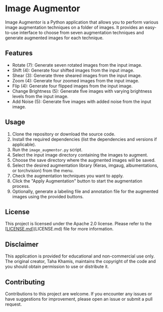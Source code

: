 # Image Augmentor

Image Augmentor is a Python application that allows you to perform various image augmentation techniques on a folder of images. It provides an easy-to-use interface to choose from seven augmentation techniques and generate augmented images for each technique.

## Features

- Rotate (7): Generate seven rotated images from the input image.
- Shift (4): Generate four shifted images from the input image.
- Shear (3): Generate three sheared images from the input image.
- Zoom (4): Generate four zoomed images from the input image.
- Flip (4): Generate four flipped images from the input image.
- Change Brightness (5): Generate five images with varying brightness levels from the input image.
- Add Noise (5): Generate five images with added noise from the input image.

## Usage

1. Clone the repository or download the source code.
2. Install the required dependencies (list the dependencies and versions if applicable).
3. Run the `image_augmentor.py` script.
4. Select the input image directory containing the images to augment.
5. Choose the save directory where the augmented images will be saved.
6. Select the desired augmentation library (Keras, imgaug, albumentations, or torchvision) from the menu.
7. Check the augmentation techniques you want to apply.
8. Click the "Apply Augmentation" button to start the augmentation process.
9. Optionally, generate a labeling file and annotation file for the augmented images using the provided buttons.

## License

This project is licensed under the Apache 2.0 license. Please refer to the [[LICENSE.md](https://github.com/TahaKh99/Image_Augmentor/blob/main/LICENSE)](LICENSE.md) file for more information.

## Disclaimer

This application is provided for educational and non-commercial use only. The original creator, Taha Khamis, maintains the copyright of the code and you should obtain permission to use or distribute it.

## Contributing

Contributions to this project are welcome. If you encounter any issues or have suggestions for improvement, please open an issue or submit a pull request.


